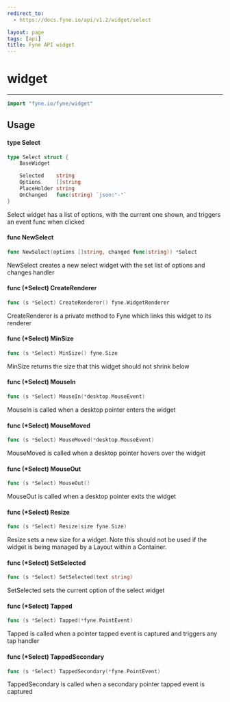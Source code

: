 ```yaml
---
redirect_to:
  - https://docs.fyne.io/api/v1.2/widget/select

layout: page
tags: [api]
title: Fyne API widget
---
```



# widget
---
```go
import "fyne.io/fyne/widget"
```

## Usage

#### type Select

```go
type Select struct {
	BaseWidget

	Selected    string
	Options     []string
	PlaceHolder string
	OnChanged   func(string) `json:"-"`
}
```

Select widget has a list of options, with the current one shown, and triggers an event func when clicked

#### func  NewSelect

```go
func NewSelect(options []string, changed func(string)) *Select
```
NewSelect creates a new select widget with the set list of options and changes handler

#### func (*Select) CreateRenderer

```go
func (s *Select) CreateRenderer() fyne.WidgetRenderer
```
CreateRenderer is a private method to Fyne which links this widget to its renderer

#### func (*Select) MinSize

```go
func (s *Select) MinSize() fyne.Size
```
MinSize returns the size that this widget should not shrink below

#### func (*Select) MouseIn

```go
func (s *Select) MouseIn(*desktop.MouseEvent)
```
MouseIn is called when a desktop pointer enters the widget

#### func (*Select) MouseMoved

```go
func (s *Select) MouseMoved(*desktop.MouseEvent)
```
MouseMoved is called when a desktop pointer hovers over the widget

#### func (*Select) MouseOut

```go
func (s *Select) MouseOut()
```
MouseOut is called when a desktop pointer exits the widget

#### func (*Select) Resize

```go
func (s *Select) Resize(size fyne.Size)
```
Resize sets a new size for a widget. Note this should not be used if the widget is being managed by a Layout within a Container.

#### func (*Select) SetSelected

```go
func (s *Select) SetSelected(text string)
```
SetSelected sets the current option of the select widget

#### func (*Select) Tapped

```go
func (s *Select) Tapped(*fyne.PointEvent)
```
Tapped is called when a pointer tapped event is captured and triggers any tap handler

#### func (*Select) TappedSecondary

```go
func (s *Select) TappedSecondary(*fyne.PointEvent)
```
TappedSecondary is called when a secondary pointer tapped event is captured
